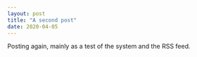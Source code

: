 ```yaml
---
layout: post
title: "A second post"
date: 2020-04-05
---
```


Posting again, mainly as a test of the system and the RSS feed.

